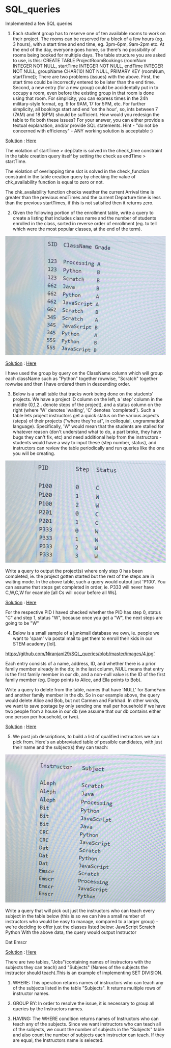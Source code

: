 # SQL_queries
Implemented a few SQL queries

1. Each student group has to reserve one of ten available rooms to work on their project. The rooms can be reserved for a block of a few hours (eg. 3 hours), with a start time and end time, eg. 3pm-6pm, 9am-2pm etc. At the end of the day, everyone goes home, so there's no possibility of rooms being booked for multiple days. The table structure you are asked to use, is this:
CREATE TABLE ProjectRoomBookings
(roomNum INTEGER NOT NULL,
startTime INTEGER NOT NULL,
endTime INTEGER NOT NULL,
groupName CHAR(10) NOT NULL,
PRIMARY KEY (roomNum, startTime));
There are two problems (issues) with the above. First, the start time could be incorrectly entered to be later than the end time. Second, a new entry (for a new group) could be accidentally put in to occupy a room, even before the existing group in that room is done using that room. For simplicity, you can express times in the 24h military-style format, eg. 9 for 9AM, 17 for 5PM, etc. For further simplicity, all bookings start and end 'on the hour', so, ints between 7 (7AM) and 18 (6PM) should be sufficient.
How would you redesign the table to fix both these issues? For your answer, you can either provide a textual explanation, and/or provide SQL statements. Hint - "do not be concerned with efficiency" - ANY working solution is acceptable :)

<u>Solution</u> : <a href="https://github.com/Niranjani29/SQL_queries/blob/master/Q1.sql"> Here </a>

The violation of  startTime > depDate is solved in the check_time constraint in the table creation query itself by setting the check as endTime > startTime.

The violation of overlapping time slot is solved in the check_function constraint in the table creation query by checking the value of chk_availability function is equal to zero or not.

The chk_availability function checks weather the current Arrival time is greater than the previous endTimes and the current Departure time is less than the previous startTimes, if this is not satisfied then it returns zero.

2. Given the following portion of the enrollment table, write a query to create a listing that includes class name and the number of students enrolled in the class, sorted in reverse order of enrollment (eg. to tell which were the most popular classes, at the end of the term).

<img src='https://github.com/Niranjani29/SQL_queries/blob/master/images/2.jpg'>

<u>Solution</u> : <a href="https://github.com/Niranjani29/SQL_queries/blob/master/Q2.sql"> Here </a>

I have used the group by query on the ClassName column which will group each className such as "Python" together rowwise, "Scratch" together rowwise and then I have ordered them in descending order.

3. Below is a small table that tracks work being done on the students' projects. We have a project ID column on the left, a 'step' column in the middle (0,1,2.. denote steps of the project), and a status column on the right (where 'W' denotes 'waiting', 'C' denotes 'completed'). Such a table lets project instructors get a quick status on the various aspects (steps) of their projects ("where they're at", in colloquial, ungrammatical language). Specifically, 'W' would mean that the students are stalled for whatever reason (don't understand what to do, a part broke, they have bugs they can't fix, etc) and need additional help from the instructors - students would have a way to input these (step number, status), and instructors can review the table periodically and run queries like the one you will be creating.

<img src='https://github.com/Niranjani29/SQL_queries/blob/master/images/3.jpg'>


Write a query to output the project(s) where only step 0 has been completed, ie. the project gotten started but the rest of the steps are in waiting mode. In the above table, such a query would output just 'P100'. You can assume that steps get completed in order, ie. P333 will never have C,W,C,W for example [all Cs will occur before all Ws].

<u>Solution</u> : <a href="https://github.com/Niranjani29/SQL_queries/blob/master/Q3.sql"> Here </a>

For the respective PID I haved checked whether the PID has step 0, status "C" and step 1, status "W", because once you get a "W", the next steps are going to be "W"

4. Below is a small sample of a junkmail database we own, ie. people we want to 'spam' via postal mail to get them to enroll their kids in our STEM academy [lol].

<https://github.com/Niranjani29/SQL_queries/blob/master/images/4.jpg'>


Each entry consists of a name, address, ID, and whether there is a prior family member already in the db; in the last column, NULL means that entry is the first family member in our db, and a non-null value is the ID of the first family member (eg. Diego points to Alice, and Ella points to Bob).

Write a query to delete from the table, names that have 'NULL' for SameFam and another family member in the db. So in our example above, the query would delete Alice and Bob, but not Carmen and Farkhad. In other words, we want to save postage by only sending one mail per household if we have two people from a house in our db (we assume that our db contains either one person per household, or two).

<u>Solution</u> : <a href="https://github.com/Niranjani29/SQL_queries/blob/master/Q4.sql"> Here </a>

5.  We post job descriptions, to build a list of qualified instructors we can pick from. Here's an abbreviated table of possible candidates, with just their name and the subject(s) they can teach:

<img src='https://github.com/Niranjani29/SQL_queries/blob/master/images/5.jpg'>


Write a query that will pick out just the instructors who can teach every subject in the table below (this is so we can hire a small number of instructors who would be easy to manage, compared to a larger group) - we're deciding to offer just the classes listed below:
JavaScript
Scratch
Python
With the above data, the query would output
Instructor 

Dat
Emscr


<u>Solution</u> : <a href="https://github.com/Niranjani29/SQL_queries/blob/master/Q3.sql"> Here </a>


There are two tables, "Jobs"(containing names of instructors with the subjects they can teach) and "Subjects" (Names of the subjects the instructor should teach).This is an example of implementing SET DIVISION.

1. WHERE: This operation returns names of instructors who can teach any of the subjects listed in the table "Subjects". It returns multiple rows of instructor names.

2. GROUP BY: In order to resolve the issue, it is necessary to group all queries by the Instructors names.

3. HAVING: The WHERE condition returns names of Instructors who can teach any of the subjects. Since we want instructors who can teach all of the subjects, we count the number of subjects in the "Subjects" table and also count the number of subjects each instructor can teach. If they are equal, the Instructors name is selected.

